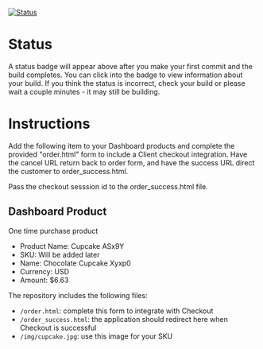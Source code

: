 [![Status](https://img.shields.io/badge/status-BUILDING%20COMMIT:%20de682eda1ae76fa9d2417d0a19182cb97d527d95-yellow.svg)](https://github.com/andremcb/bakery_scaffold_EGh7Jx79W90JR9le/commit/de682eda1ae76fa9d2417d0a19182cb97d527d95)



# Status

A status badge will appear above after you make your first commit and the build completes. You can click into the badge to view information about your build. If you think the status is incorrect, check your build or please wait a couple minutes - it may still be building.

# Instructions

Add the following item to your Dashboard products and complete the provided "order.html" form to include a Client checkout integration. Have the cancel URL return back to order form, and have the success URL direct the customer to order_success.html.

Pass the checkout sesssion id to the order_success.html file.

## Dashboard Product
One time purchase product
* Product Name: Cupcake ASx9Y
* SKU: Will be added later
* Name: Chocolate Cupcake Xyxp0
* Currency: USD
* Amount: $6.63

The repository includes the following files:
* `/order.html`: complete this form to integrate with Checkout
* `/order_success.html`: the application should redirect here when Checkout is successful
* `/img/cupcake.jpg`: use this image for your SKU

